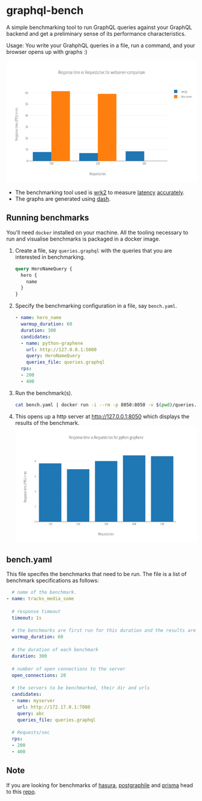 # graphql-bench

A simple benchmarking tool to run GraphQL queries against your GraphQL backend and get a preliminary sense of its performance characteristics. 

Usage: You write your GrahphQL queries in a file, run a command, and your browser opens up with graphs :)

![comparison example](assets/example_comparison.png)

- The benchmarking tool used is [wrk2](https://github.com/giltene/wrk2) to measure [latency](https://news.ycombinator.com/item?id=10695953) [accurately](https://groups.google.com/forum/#!msg/mechanical-sympathy/icNZJejUHfE/BfDekfBEs_sJ).
- The graphs are generated using [dash](https://github.com/plotly/dash).

## Running benchmarks

You'll need `docker` installed on your machine. All the tooling necessary to run and visualise benchmarks is packaged in a docker image.

1. Create a file, say `queries.graphql` with the queries that you are interested in benchmarking.
   ```graphql
   query HeroNameQuery {
     hero {
       name
     }
   }
   ```

1. Specify the benchmarking configuration in a file, say `bench.yaml`.
   ```yaml
   - name: hero_name
     warmup_duration: 60
     duration: 300
     candidates:
     - name: python-graphene
       url: http://127.0.0.1:5000
       query: HeroNameQuery
       queries_file: queries.graphql
     rps:
     - 200
     - 400
   ```

1. Run the benchmark(s).
   ```bash
   cat bench.yaml | docker run -i --rm -p 8050:8050 -v $(pwd)/queries.graphql:/graphql-bench/ws/queries.graphql hasura/graphql-bench:v0.3
   ```

1. This opens up a http server at http://127.0.0.1:8050 which displays the results of the benchmark.
   ![graph example](assets/example_simple.png)


## bench.yaml

This file specifes the benchmarks that need to be run. The file is a list of benchmark specifications as follows:
```yaml
  # name of the benchmark.
- name: tracks_media_some

  # response timeout
  timeout: 1s

  # the benchmarks are first run for this duration and the results are ignored
  warmup_duration: 60

  # the duration of each benchmark
  duration: 300

  # number of open connections to the server
  open_connections: 20

  # the servers to be benchmarked, their dir and urls
  candidates:
  - name: myserver
    url: http://172.17.0.1:7080
    query: abc
    queries_file: queries.graphql

  # Requests/sec
  rps:
  - 200
  - 400
```

## Note

If you are looking for benchmarks of [hasura](https://hasura.io), [postgraphile](https://www.graphile.org/postgraphile/) and [prisma](https://prisma.io) head to this [repo](https://github.com/hasura/graphql-backend-benchmarks).
